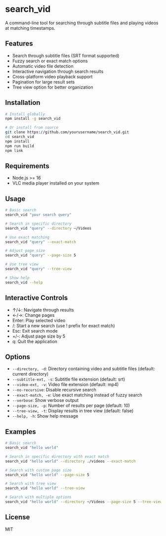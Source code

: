 # search_vid

A command-line tool for searching through subtitle files and playing videos at matching timestamps.

## Features

- Search through subtitle files (SRT format supported)
- Fuzzy search or exact match options
- Automatic video file detection
- Interactive navigation through search results
- Cross-platform video playback support
- Pagination for large result sets
- Tree view option for better organization

## Installation

```bash
# Install globally
npm install -g search_vid

# Or install from source
git clone https://github.com/yourusername/search_vid.git
cd search_vid
npm install
npm run build
npm link
```

## Requirements

- Node.js >= 16
- VLC media player installed on your system

## Usage

```bash
# Basic search
search_vid "your search query"

# Search in specific directory
search_vid "query" --directory ~/Videos

# Use exact matching
search_vid "query" --exact-match

# Adjust page size
search_vid "query" --page-size 5

# Use tree view
search_vid "query" --tree-view

# Show help
search_vid --help
```

## Interactive Controls

- ↑/↓: Navigate through results
- ←/→: Change pages
- Enter: Play selected video
- /: Start a new search (use ! prefix for exact match)
- Esc: Exit search mode
- +/-: Adjust page size by 5
- q: Quit the application

## Options

- `--directory, -d`: Directory containing video and subtitle files (default: current directory)
- `--subtitle-ext, -s`: Subtitle file extension (default: srt)
- `--video-ext, -v`: Video file extension (default: mp4)
- `--no-recursive`: Disable recursive search
- `--exact-match, -e`: Use exact matching instead of fuzzy search
- `--verbose`: Show verbose output
- `--page-size, -p`: Number of results per page (default: 10)
- `--tree-view, -t`: Display results in tree view (default: false)
- `--help, -h`: Show help message

## Examples

```bash
# Basic search
search_vid "hello world"

# Search in specific directory with exact match
search_vid "hello world" --directory ./videos --exact-match

# Search with custom page size
search_vid "hello world" --page-size 5

# Search with tree view
search_vid "hello world" --tree-view

# Search with multiple options
search_vid "hello world" --directory ~/Videos --page-size 5 --tree-view
```

## License

MIT
